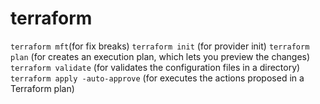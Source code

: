 # terraform

```terraform mft```(for fix breaks)
```terraform init``` (for provider init)
```terraform plan``` (for creates an execution plan, which lets you preview the changes)
```terraform validate``` (for validates the configuration files in a directory)
```terraform apply -auto-approve``` (for executes the actions proposed in a Terraform plan)

